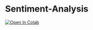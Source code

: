 # Sentiment-Analysis

[![Open In Colab](https://colab.research.google.com/assets/colab-badge.svg)](https://colab.research.google.com/github/bsantraigi/Sentiment-Analysis/blob/master/Naive%20Bayes%20Sentiment%20Analysis.ipynb)
